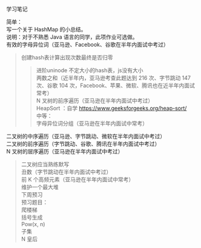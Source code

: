 学习笔记

简单：  
写一个关于 HashMap 的小总结。  
说明：对于不熟悉 Java 语言的同学，此项作业可选做。  
有效的字母异位词（亚马逊、Facebook、谷歌在半年内面试中考过）  
> 创建hash表计算出现次数最终是否归零  
>> 进阶uninode 不定大小的hash表，js没有大小  
两数之和（近半年内，亚马逊考查此题达到 216 次、字节跳动 147 次、谷歌 104 次，Facebook、苹果、微软、腾讯也在近半年内面试常考）  
N 叉树的前序遍历（亚马逊在半年内面试中考过）  
HeapSort ：自学 https://www.geeksforgeeks.org/heap-sort/  
中等：  
字母异位词分组（亚马逊在半年内面试中常考）  

二叉树的中序遍历（亚马逊、字节跳动、微软在半年内面试中考过）  
二叉树的前序遍历（字节跳动、谷歌、腾讯在半年内面试中考过）  
N 叉树的层序遍历（亚马逊在半年内面试中考过）  
> 二叉树应当熟练默写  
丑数（字节跳动在半年内面试中考过）  
前 K 个高频元素（亚马逊在半年内面试中常考）  
> 维护一个最大堆  
下周预习  
预习题目：  
爬楼梯  
括号生成  
Pow(x, n)  
子集  
N 皇后  